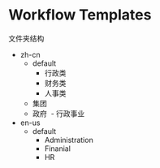 # Workflow Templates 

文件夹结构

- zh-cn
  - default
    - 行政类
    - 财务类
    - 人事类
  - 集团
  - 政府
  - 行政事业
- en-us
  - default
    - Administration
    - Finanial
    - HR
